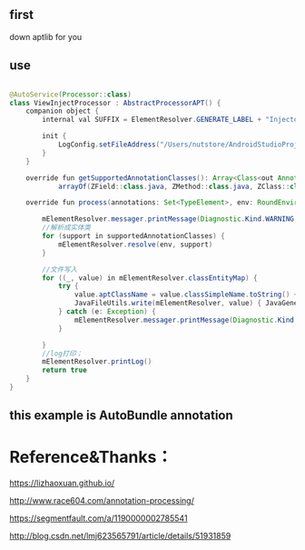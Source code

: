 
## first
down aptlib for you

## use
  
```java 

@AutoService(Processor::class)
class ViewInjectProcessor : AbstractProcessorAPT() {
    companion object {
        internal val SUFFIX = ElementResolver.GENERATE_LABEL + "Injector"

        init {
            LogConfig.setFileAddress("/Users/nutstore/AndroidStudioProjects/AnnotationStudy/apt/src/main/java/com/zone/process.txt")
        }
    }

    override fun getSupportedAnnotationClasses(): Array<Class<out Annotation>> =
            arrayOf(ZField::class.java, ZMethod::class.java, ZClass::class.java)

    override fun process(annotations: Set<TypeElement>, env: RoundEnvironment): Boolean {

        mElementResolver.messager.printMessage(Diagnostic.Kind.WARNING, "写入成功 ：")
        //解析成实体类
        for (support in supportedAnnotationClasses) {
            mElementResolver.resolve(env, support)
        }

        //文件写入
        for ((_, value) in mElementResolver.classEntityMap) {
            try {
                value.aptClassName = value.classSimpleName.toString() + SUFFIX
                JavaFileUtils.write(mElementResolver, value) { JavaGenerate.brewJava(value) }
            } catch (e: Exception) {
                mElementResolver.messager.printMessage(Diagnostic.Kind.ERROR, e.message)
            }

        }
        //log打印；
        mElementResolver.printLog()
        return true
    }
}
```

## this example is AutoBundle annotation


# Reference&Thanks：

https://lizhaoxuan.github.io/

http://www.race604.com/annotation-processing/

https://segmentfault.com/a/1190000002785541

http://blog.csdn.net/lmj623565791/article/details/51931859
